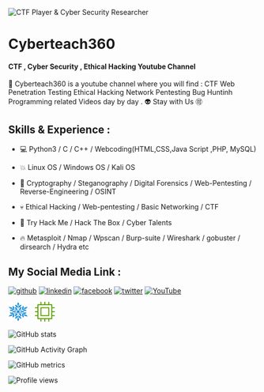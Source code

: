 
![CTF Player & Cyber Security Researcher](https://pbs.twimg.com/profile_banners/1332914905238761474/1613647190/1080x360)
# Cyberteach360
#### CTF , Cyber Security , Ethical Hacking Youtube Channel

👀 Cyberteach360 is a youtube channel where you will find :
                                                         CTF
                                                         Web Penetration Testing
                                                         Ethical Hacking
                                                         Network Pentesting 
                                                         Bug Huntinh
                                                         Programming
related Videos day by day . 👽 Stay with Us  🉑                                                         
                                                         

## Skills & Experience : 
* :computer: Python3 / C / C++ / Webcoding(HTML,CSS,Java Script ,PHP, MySQL)
* :collision: Linux OS / Windows OS / Kali OS
 * :muscle: Cryptography / Steganography / Digital Forensics / Web-Pentesting / Reverse-Engineering / OSINT
 * :skull: Ethical Hacking / Web-pentesting / Basic Networking / CTF 
 * :eyes: Try Hack Me / Hack The Box / Cyber Talents
     
           
 * :fire:
       Metasploit /
       Nmap /
       Wpscan /
       Burp-suite /
       Wireshark /
       gobuster /
       dirsearch /
       Hydra 
       etc
       
## My Social Media Link :
[<img src='https://cdn.jsdelivr.net/npm/simple-icons@3.0.1/icons/github.svg' alt='github' height='40'>](https://github.com/cyberteach360)  [<img src='https://cdn.jsdelivr.net/npm/simple-icons@3.0.1/icons/linkedin.svg' alt='linkedin' height='40'>](https://www.linkedin.com/in/foysal-hossain-b0b0b2193/)  [<img src='https://cdn.jsdelivr.net/npm/simple-icons@3.0.1/icons/facebook.svg' alt='facebook' height='40'>](https://www.facebook.com/foysalahammad.farabi)  [<img src='https://cdn.jsdelivr.net/npm/simple-icons@3.0.1/icons/twitter.svg' alt='twitter' height='40'>](https://twitter.com/cyberteach3601)  [<img src='https://cdn.jsdelivr.net/npm/simple-icons@3.0.1/icons/youtube.svg' alt='YouTube' height='40'>](https://www.youtube.com/channel/c/CyberTeach360)  

<a href='https://archiveprogram.github.com/'><img src='https://raw.githubusercontent.com/acervenky/animated-github-badges/master/assets/acbadge.gif' width='40' height='40'></a> <a href='https://docs.github.com/en/developers'><img src='https://raw.githubusercontent.com/acervenky/animated-github-badges/master/assets/devbadge.gif' width='40' height='40'></a> 

![GitHub stats](https://github-readme-stats.vercel.app/api?username=cyberteach360&show_icons=true)  

![GitHub Activity Graph](https://activity-graph.herokuapp.com/graph?username=cyberteach360)  

![GitHub metrics](https://metrics.lecoq.io/cyberteach360)  

![Profile views](https://gpvc.arturio.dev/cyberteach360)  
